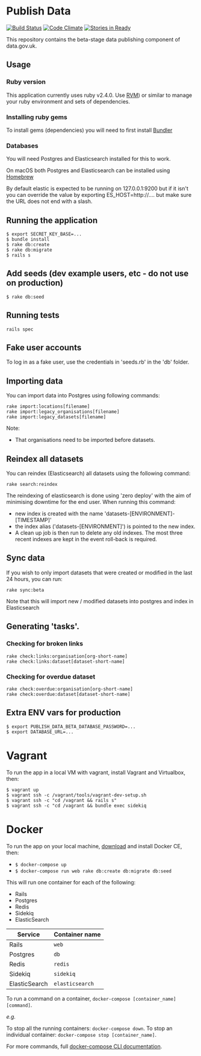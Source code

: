 # Publish Data
[![Build Status](https://travis-ci.org/datagovuk/publish_data_beta.svg?branch=master)](https://travis-ci.org/datagovuk/publish_data_beta)
[![Code Climate](https://codeclimate.com/github/datagovuk/publish_data_beta/badges/gpa.svg)](https://codeclimate.com/github/datagovuk/publish_data_beta)
[![Stories in Ready](https://badge.waffle.io/datagovuk/publish_data_beta.svg?label=ready&title=Ready)](http://waffle.io/datagovuk/publish_data_beta)

This repository contains the beta-stage data publishing component of data.gov.uk.

## Usage

### Ruby version
This application currently uses ruby v2.4.0. Use [RVM](https://rvm.io/)) or similar to manage your ruby environment and sets of dependencies.

### Installing ruby gems
To install gems (dependencies) you will need to first install [Bundler](http://bundler.io/)

### Databases
You will need Postgres and Elasticsearch installed for this to work.

On macOS both Postgres and Elasticsearch can be installed using [Homebrew](https://brew.sh/)

By default elastic is expected to be running on 127.0.0.1:9200 but if it isn't
you can override the value by exporting ES_HOST=http://.... but make sure the URL
does not end with a slash.

## Running the application
```
$ export SECRET_KEY_BASE=...
$ bundle install
$ rake db:create
$ rake db:migrate
$ rails s
```

## Add seeds (dev example users, etc - do not use on production)

```
$ rake db:seed
```
## Running tests
```
rails spec
```

## Fake user accounts
To log in as a fake user, use the credentials in 'seeds.rb' in the 'db' folder.

## Importing data
You can import data into Postgres using following commands:

```
rake import:locations[filename]
rake import:legacy_organisations[filename]
rake import:legacy_datasets[filename]
```

Note: 
- That organisations need to be imported before datasets.

## Reindex all datasets
You can reindex (Elasticsearch) all datasets using the following command:

```
rake search:reindex
```

The reindexing of elasticsearch is done using 'zero deploy' with the aim of minimising downtime for the end user. When running this command:
 - new index is created with the name 'datasets-[ENVIRONMENT]-[TIMESTAMP]'
 - the index alias ('datasets-[ENVIRONMENT]') is pointed to the new index. 
 - A clean up job is then run to delete any old indexes. The most three recent indexes are kept in the event roll-back is required.


## Sync data

If you wish to only import datasets that were created or modified in the last
24 hours, you can run:

```
rake sync:beta
```

Note that this will import new / modified datasets into postgres and index in Elasticsearch


## Generating 'tasks'.

### Checking for broken links

```
rake check:links:organisation[org-short-name]
rake check:links:dataset[dataset-short-name]
```

### Checking for overdue dataset

```
rake check:overdue:organisation[org-short-name]
rake check:overdue:dataset[dataset-short-name]
```

## Extra ENV vars for production
```
$ export PUBLISH_DATA_BETA_DATABASE_PASSWORD=...
$ export DATABASE_URL=...
```


# Vagrant

To run the app in a local VM with vagrant, install Vagrant and Virtualbox, then:
```
$ vagrant up
$ vagrant ssh -c /vagrant/tools/vagrant-dev-setup.sh
$ vagrant ssh -c "cd /vagrant && rails s"
$ vagrant ssh -c "cd /vagrant && bundle exec sidekiq
```

# Docker

To run the app on your local machine, [download](https://store.docker.com) and install Docker CE, then:

* `$ docker-compose up`
* `$ docker-compose run web rake db:create db:migrate db:seed`

This will run one container for each of the following:

* Rails
* Postgres
* Redis
* Sidekiq
* ElasticSearch

|   Service     | Container name  |
| ------------- | --------------- |
| Rails         | `web`           |
| Postgres      | `db`            |
| Redis         | `redis`         |
| Sidekiq       | `sidekiq`       |
| ElasticSearch | `elasticsearch` |

To run a command on a container, `docker-compose [container_name] [command]`.

*e.g.*

To stop all the running containers: `docker-compose down`.
To stop an individual container: `docker-compose stop [container_name]`.

For more commands, full [docker-compose CLI documentation](https://docs.docker.com/compose/reference/overview).
